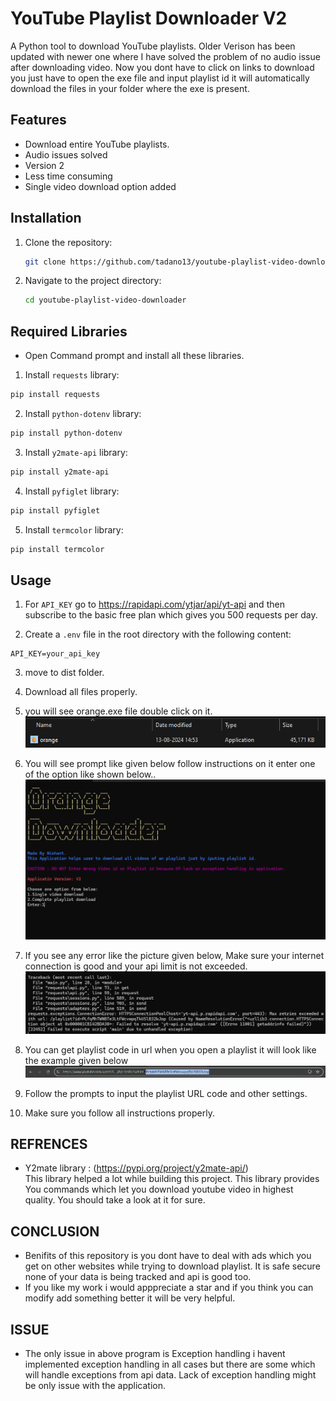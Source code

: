 # YouTube Playlist Downloader V2

A Python tool to download YouTube playlists.
Older Verison has been updated with newer one where I have solved the problem of no audio issue after downloading video. Now you dont have to click on links to download you just have to open the exe file and input playlist id it will automatically download the files in your folder where the exe is present. 

## Features

- Download entire YouTube playlists.
- Audio issues solved
- Version 2
- Less time consuming
- Single video download option added

## Installation

1. Clone the repository:
   ```bash
   git clone https://github.com/tadano13/youtube-playlist-video-downloader.git
   ```
2. Navigate to the project directory:
   ```bash
   cd youtube-playlist-video-downloader
   ```
## Required Libraries

- Open Command prompt and install all these libraries.

1. Install `requests` library:<br>
```sh
pip install requests
```
2. Install `python-dotenv` library:<br>
```sh
pip install python-dotenv
```
3. Install `y2mate-api` library:<br>
```sh
pip install y2mate-api
```
4. Install `pyfiglet` library:<br>
```sh
pip install pyfiglet
```
5. Install `termcolor` library:<br>
```sh
pip install termcolor
```

## Usage

1. For `API_KEY` go to https://rapidapi.com/ytjar/api/yt-api and then subscribe to the basic free plan which gives you 500 requests per day.<br>

2. Create a `.env` file in the root directory with the following content:
```env
API_KEY=your_api_key
```
3. move to dist folder.<br>
4. Download all files properly.<br>
5. you will see orange.exe file double click on it.<br>
   ![main.exe](./images/s2.png)<br>
   
6. You will see prompt like given below follow instructions on it enter one of the option like shown below..
   ![exe file interface](./images/s3.png)<br>
   
7. If you see any error like the picture given below, Make sure your internet connection  is good and your api limit is not exceeded.
   ![error scrrenshot](./images/s4.png)<br>
   
8. You can get playlist code in url when you open a playlist it will look like the example given below
   ![playlist_id](./images/s5.png)<br>

8. Follow the prompts to input the playlist URL code and other settings.<br>

9. Make sure you follow all instructions properly.

## REFRENCES

- Y2mate library : (https://pypi.org/project/y2mate-api/) <br>
  This library helped a lot while building this project. This library provides You commands which let you download youtube video in highest quality. You should take a look at it for sure.

## CONCLUSION 
- Benifits of this repository is you dont have to deal with ads which you get on other websites while trying to download playlist. It is safe secure none of your data is being tracked and api is good too.
- If you like my work i would apppreciate a star and if you think you can modify add something better it will be very helpful.
## ISSUE
- The only issue in above program is Exception handling i havent implemented exception handling in all cases but there are some which will handle exceptions from api data. Lack of exception handling might be only issue with the application.

